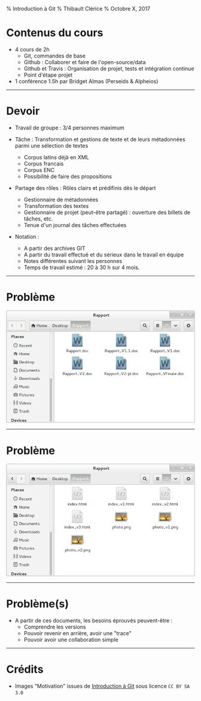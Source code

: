 % Introduction à Git
% Thibault Clérice
% Octobre X, 2017

# Contenus du cours

- 4 cours de 2h
	- Git, commandes de base
	- Github : Collaborer et faire de l'open-source/data
	- Github et Travis : Organisation de projet, tests et intégration continue
	- Point d'étape projet
- 1 conférence 1.5h par Bridget Almas (Perseids & Alpheios)

---

# Devoir

- Travail de groupe : 3/4 personnes maximum
- Tâche : Transformation et gestions de texte et de leurs métadonnées parmi une sélection de textes
	- Corpus latins déjà en XML
	- Corpus francais
	- Corpus ENC
	- Possibilité de faire des propositions
- Partage des rôles : Rôles clairs et prédifinis dès le départ
	- Gestionnaire de métadonnées
	- Transformation des textes
	- Gestionnaire de projet (peut-être partagé) : ouverture des billets de tâches, etc.
	- Tenue d'un journal des tâches effectuées

- Notation :
	- A partir des archives GIT
	- A partir du travail effectué et du sérieux dans le travail en équipe
	- Notes différentes suivant les personnes
	- Temps de travail estimé : 20 à 30 h sur 4 mois.

---

# Problème

![La source du problème](cours-1/images/motivation1.png)

---

# Problème

![La source du problème (bis)](cours-1/images/motivation2.png)

---

# Problème(s)

- A partir de ces documents, les besoins éprouvés peuvent-être :
	- Comprendre les versions
	- Pouvoir revenir en arrière, avoir une "trace"
	- Pouvoir avoir une collaboration simple

---

# Crédits

- Images "Motivation" issues de [Introduction à Git](http://liris.cnrs.fr/~pchampin/enseignement/intro-git/) sous licence `CC BY SA 3.0`